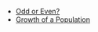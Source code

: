 * [Odd or Even?](https://github.com/nick322/codewars-katas/tree/master/7-kyu/Odd%20or%20Even)
* [Growth of a Population](https://github.com/nick322/codewars-katas/tree/master/7-kyu/Growth%20of%20a%20Population)
